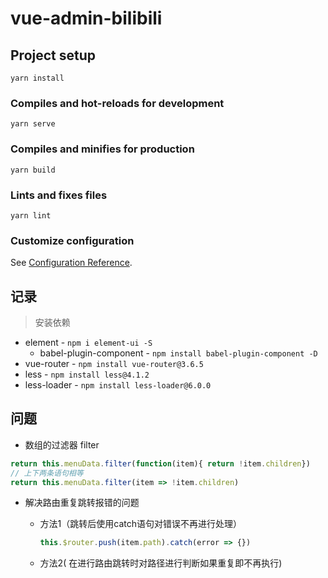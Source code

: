 # vue-admin-bilibili

## Project setup
```
yarn install
```

### Compiles and hot-reloads for development
```
yarn serve
```

### Compiles and minifies for production
```
yarn build
```

### Lints and fixes files
```
yarn lint
```

### Customize configuration
See [Configuration Reference](https://cli.vuejs.org/config/).





## 记录

> 安装依赖

- element - `npm i element-ui -S`
  - babel-plugin-component - `npm install babel-plugin-component -D`
- vue-router - `npm install vue-router@3.6.5`
- less - `npm install less@4.1.2`
- less-loader - `npm install less-loader@6.0.0`



## 问题

- 数组的过滤器 filter

```js
return this.menuData.filter(function(item){ return !item.children})
// 上下两条语句相等
return this.menuData.filter(item => !item.children)
```

- 解决路由重复跳转报错的问题

  - 方法1（跳转后使用catch语句对错误不再进行处理）
    ```js
    this.$router.push(item.path).catch(error => {})
    ```
  - 方法2(  在进行路由跳转时对路径进行判断如果重复即不再执行)
    ```
      
    ```